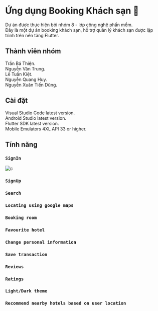 

# Ứng dụng Booking Khách sạn 📲


Dự án được thực hiện bởi nhóm 8 - lớp công nghệ phần mềm.\
Đây là một dự án booking khách sạn, hỗ trợ quản lý khách sạn được lập trình trên nền tảng Flutter.


## Thành viên nhóm

Trần Bá Thiện.\
Nguyễn Văn Trung.\
Lê Tuấn Kiệt.\
Nguyễn Quang Huy.\
Nguyễn Xuân Tiến Dũng.

## Cài đặt
Visual Studio Code latest version.\
Android Studio latest version.\
Flutter SDK latest version.\
Mobile Emulators 4XL API 33 or higher.

## Tính năng

### `SignIn`
![c](https://github.com/trungnv61/booking_app_hotel/assets/77780956/33372ce8-7d9f-4c93-ade0-c630a29581a3)



### `SignUp`

### `Search`

### `Locating using google maps`

### `Booking room`

### `Favourite hotel`

### `Change personal information`

### `Save transaction`

### `Reviews`

### `Ratings`

### `Light/Dark theme`

### `Recommend nearby hotels based on user location`



